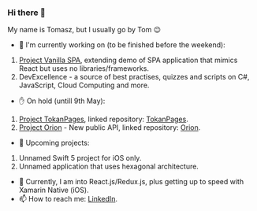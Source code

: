 ### Hi there 👋

My name is Tomasz, but I usually go by Tom 😉

- 🔭  I'm currently working on (to be finished before the weekend):
1. [Project Vanilla SPA](https://github.com/TomaszKandula/VanillaSPA), extending demo of SPA application that mimics React but uses no libraries/frameworks.
1. DevExcellence - a source of best practises, quizzes and scripts on C#, JavaScript, Cloud Computing and more.

- ✋ On hold (untill 9th May):
1. [Project TokanPages](https://github.com/users/TomaszKandula/projects/7), linked repository: [TokanPages](https://github.com/TomaszKandula/TokanPages).
1. [Project Orion](https://github.com/users/TomaszKandula/projects/13) - New public API, linked repository: [Orion](https://github.com/TomaszKandula/Orion).

- 🧭  Upcoming projects:
1. Unnamed Swift 5 project for iOS only.
1. Unnamed application that uses hexagonal architecture. 

- 🌱  Currently, I am into React.js/Redux.js, plus getting up to speed with Xamarin Native (iOS).
- 📫  How to reach me: [LinkedIn](https://www.linkedin.com/in/tomaszkandula/).

